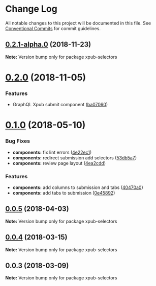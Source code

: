 # Change Log

All notable changes to this project will be documented in this file.
See [Conventional Commits](https://conventionalcommits.org) for commit guidelines.

## [0.2.1-alpha.0](https://gitlab.coko.foundation/pubsweet/pubsweet/compare/xpub-selectors@0.2.0...xpub-selectors@0.2.1-alpha.0) (2018-11-23)

**Note:** Version bump only for package xpub-selectors





<a name="0.2.0"></a>
# [0.2.0](https://gitlab.coko.foundation/pubsweet/pubsweet/compare/xpub-selectors@0.1.0...xpub-selectors@0.2.0) (2018-11-05)


### Features

* GraphQL Xpub submit component ([ba07060](https://gitlab.coko.foundation/pubsweet/pubsweet/commit/ba07060))




<a name="0.1.0"></a>
# [0.1.0](https://gitlab.coko.foundation/pubsweet/pubsweet/compare/xpub-selectors@0.0.5...xpub-selectors@0.1.0) (2018-05-10)


### Bug Fixes

* **components:** fix lint errors ([4e22ec1](https://gitlab.coko.foundation/pubsweet/pubsweet/commit/4e22ec1))
* **components:** redirect submission add selectors ([53db5a7](https://gitlab.coko.foundation/pubsweet/pubsweet/commit/53db5a7))
* **components:** review page layout ([4ea2cdd](https://gitlab.coko.foundation/pubsweet/pubsweet/commit/4ea2cdd))


### Features

* **components:** add columns to submission and tabs ([40470a0](https://gitlab.coko.foundation/pubsweet/pubsweet/commit/40470a0))
* **components:** add tabs to submission ([0e45892](https://gitlab.coko.foundation/pubsweet/pubsweet/commit/0e45892))




<a name="0.0.5"></a>
## [0.0.5](https://gitlab.coko.foundation/pubsweet/pubsweet/compare/xpub-selectors@0.0.4...xpub-selectors@0.0.5) (2018-04-03)




**Note:** Version bump only for package xpub-selectors

<a name="0.0.4"></a>
## [0.0.4](https://gitlab.coko.foundation/pubsweet/pubsweet/compare/xpub-selectors@0.0.3...xpub-selectors@0.0.4) (2018-03-15)




**Note:** Version bump only for package xpub-selectors

<a name="0.0.3"></a>

## 0.0.3 (2018-03-09)

**Note:** Version bump only for package xpub-selectors
